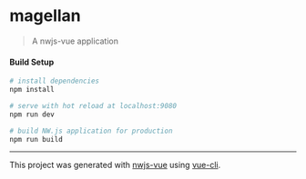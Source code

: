 # magellan

> A nwjs-vue application

#### Build Setup

``` bash
# install dependencies
npm install

# serve with hot reload at localhost:9080
npm run dev

# build NW.js application for production
npm run build
```

---

This project was generated with [nwjs-vue](https://github.com/elegantweb/nwjs-vue) using [vue-cli](https://github.com/vuejs/vue-cli).
